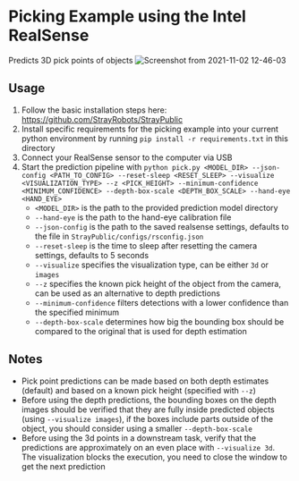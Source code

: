# Picking Example using the Intel RealSense
Predicts 3D pick points of objects
![Screenshot from 2021-11-02 12-46-03](https://user-images.githubusercontent.com/4254623/139871411-22094581-5f67-4417-81dd-c9d3a2ad4477.png)



## Usage

1. Follow the basic installation steps here: https://github.com/StrayRobots/StrayPublic
2. Install specific requirements for the picking example into your current python environment by running `pip install -r requirements.txt` in this directory
3. Connect your RealSense sensor to the computer via USB
4. Start the prediction pipeline with `python pick.py <MODEL_DIR> --json-config <PATH_TO_CONFIG> --reset-sleep <RESET_SLEEP> --visualize <VISUALIZATION_TYPE> --z <PICK_HEIGHT> --minimum-confidence <MINIMUM_CONFIDENCE> --depth-box-scale <DEPTH_BOX_SCALE> --hand-eye <HAND_EYE>`
    - `<MODEL_DIR>` is the path to the provided prediction model directory
    - `--hand-eye` is the path to the hand-eye calibration file
    - `--json-config` is the path to the saved realsense settings, defaults to the file in `StrayPublic/configs/rsconfig.json`
    - `--reset-sleep` is the time to sleep after resetting the camera settings, defaults to 5 seconds
    - `--visualize` specifies the visualization type, can be either `3d` or `images`
    - `--z` specifies the known pick height of the object from the camera, can be used as an alternative to depth predictions
    - `--minimum-confidence` filters detections with a lower confidence than the specified minimum
    - `--depth-box-scale` determines how big the bounding box should be compared to the original that is used for depth estimation


## Notes
* Pick point predictions can be made based on both depth estimates (default) and based on a known pick height (specified with `--z`)
* Before using the depth predictions, the bounding boxes on the depth images should be verified that they are fully inside predicted objects (using `--visualize images`), if the boxes include parts outside of the object, you should consider using a smaller `--depth-box-scale`
* Before using the 3d points in a downstream task, verify that the predictions are approximately on an even place with `--visualize 3d`. The visualization blocks the execution, you need to close the window to get the next prediction
